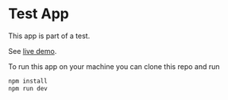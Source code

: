 # Test App

This app is part of a test.

See [live demo](https://react-app-test-seven.vercel.app/).

To run this app on your machine you can clone this repo and run

```bash
npm install
npm run dev
```